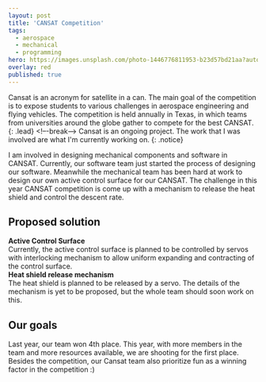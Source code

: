 ```yaml
---
layout: post
title: 'CANSAT Competition'
tags:
  - aerospace
  - mechanical
  - programming
hero: https://images.unsplash.com/photo-1446776811953-b23d57bd21aa?auto=format&fit=crop&w=1352&q=60&ixid=dW5zcGxhc2guY29tOzs7Ozs%3D
overlay: red
published: true
---
```

Cansat is an acronym for satellite in a can. The main goal of the competition is to expose students to various challenges in aerospace engineering and flying vehicles. The competition is held annually in Texas, in which teams from universities around the globe gather to compete for the best CANSAT.
{: .lead}
<!–-break-–>
Cansat is an ongoing project. The work that I was involved are what I'm currently working on.
{: .notice}

I am involved in designing mechanical components and software in CANSAT. Currently, our software team just started the process of designing our software. Meanwhile the mechanical team has been hard at work to design our own active control surface for our CANSAT. The challenge in this year CANSAT competition is come up with a mechanism to release the heat shield and control the descent rate.

## Proposed solution
**Active Control Surface** <br>
Currently, the active control surface is planned to be controlled by servos with interlocking mechanism to allow uniform expanding and contracting of the control surface.<br>
**Heat shield release mechanism** <br>
The heat shield is planned to be released by a servo. The details of the mechanism is yet to be proposed, but the whole team should soon work on this.

## Our goals
Last year, our team won 4th place. This year, with more members in the team and more resources available, we are shooting for the first place. Besides the competition, our Cansat team also prioritize fun as a winning factor in the competition :)
